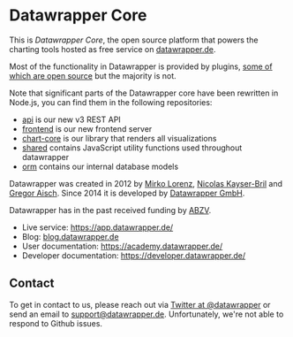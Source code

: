 # Datawrapper Core

This is _Datawrapper Core_, the open source platform that powers the charting tools hosted as free service on [datawrapper.de](https://datawrapper.de).

Most of the functionality in Datawrapper is provided by plugins, [some of which are open source](https://github.com/datawrapper?utf8=%E2%9C%93&q=plugin-&type=public&language=) but the majority is not. 

Note that significant parts of the Datawrapper core have been rewritten in Node.js, you can find them in the following repositories:

- [api](https://github.com/datawrapper/api) is our new v3 REST API
- [frontend](https://github.com/datawrapper/frontend) is our new frontend server
- [chart-core](https://github.com/datawrapper/chart-core) is our library that renders all visualizations
- [shared](https://github.com/datawrapper/shared) contains JavaScript utility functions used throughout datawrapper
- [orm](https://github.com/datawrapper/orm) contains our internal database models

Datawrapper was created in 2012 by [Mirko Lorenz](http://www.mirkolorenz.com/), [Nicolas Kayser-Bril](http://nkb.fr) and [Gregor Aisch](http://driven-by-data.net/). Since 2014 it is developed by [Datawrapper GmbH](https://www.datawrapper.de/about-us/).

Datawrapper has in the past received funding by [ABZV](http://www.abzv.de/).

* Live service: <https://app.datawrapper.de/>
* Blog: [blog.datawrapper.de](https://blog.datawrapper.de)
* User documentation: <https://academy.datawrapper.de/> 
* Developer documentation: <https://developer.datawrapper.de/> 

## Contact

To get in contact to us, please reach out via [Twitter at @datawrapper](https://twitter.com/datawrapper) or send an email to [support@datawrapper.de](mailto:support@datawrapper.de). Unfortunately, we're not able to respond to Github issues.
